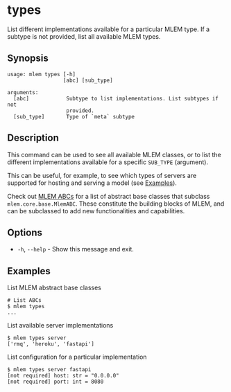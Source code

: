 # types

List different implementations available for a particular MLEM type. If a
subtype is not provided, list all available MLEM types.

## Synopsis

```usage
usage: mlem types [-h]
                  [abc] [sub_type]

arguments:
  [abc]            Subtype to list implementations. List subtypes if not
                   provided.
  [sub_type]       Type of `meta` subtype
```

## Description

This command can be used to see all available MLEM classes, or to list the
different implementations available for a specific `SUB_TYPE` (argument).

This can be useful, for example, to see which types of servers are supported for
hosting and serving a model (see [Examples](#examples)).

Check out [MLEM ABCs](/doc/object-reference/mlem-abcs) for a list of abstract
base classes that subclass `mlem.core.base.MlemABC`. These constitute the
building blocks of MLEM, and can be subclassed to add new functionalities and
capabilities.

## Options

- `-h`, `--help` - Show this message and exit.

## Examples

List MLEM abstract base classes

```cli
# List ABCs
$ mlem types
...
```

List available server implementations

```cli
$ mlem types server
['rmq', 'heroku', 'fastapi']
```

List configuration for a particular implementation

```cli
$ mlem types server fastapi
[not required] host: str = "0.0.0.0"
[not required] port: int = 8080
```
